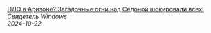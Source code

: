 <!--2024-10-22 19:38:14-->
<div class="yb">
  <a class="nodecor" href="/posts.html?tajny/nlo_v_arizone_zagadochnye_ogni_nad_sedonoj_shokirovali_vseh">
    <img class="preview" data-videoid="PhatHOtrluY" src="https://i1.ytimg.com/vi/PhatHOtrluY/hqdefault.jpg" align="middle" alt="">
  </a>
  <div class="inlbl text">
    <a class="nodecor" href="/posts.html?tajny/nlo_v_arizone_zagadochnye_ogni_nad_sedonoj_shokirovali_vseh">НЛО в Аризоне? Загадочные огни над Седоной шокировали всех!</a><br>
    <i class="smaller2">Свидетель Windows</i><br>
    <i class="smaller3">2024-10-22</i>
  </div>
</div>
